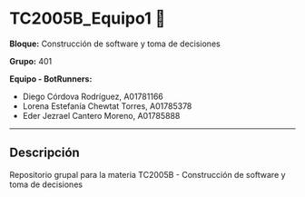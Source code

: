 # TC2005B_Equipo1 👾

**Bloque:** Construcción de software y toma de decisiones

**Grupo:** 401

**Equipo - BotRunners:**
- Diego Córdova Rodríguez, A01781166
- Lorena Estefanía Chewtat Torres, A01785378
- Eder Jezrael Cantero Moreno, A01785888

---

## Descripción

Repositorio grupal para la materia TC2005B - Construcción de software y toma de decisiones
